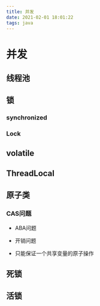 ```yaml
---
title: 并发
date: 2021-02-01 18:01:22
tags: java
---
```



# 并发

## 线程池

## 锁

### synchronized

### Lock 

## volatile

## ThreadLocal

## 原子类

### CAS问题 

* ABA问题

* 开销问题

* 只能保证一个共享变量的原子操作



## 死锁

## 活锁
